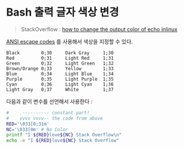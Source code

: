 # Bash 출력 글자 색상 변경

> StackOverflow : [how to change the output color of echo inlinux](http://stackoverflow.com/questions/5947742/how-to-change-the-output-color-of-echo-in-linux)

[ANSI escape codes](https://en.wikipedia.org/wiki/ANSI_escape_code) 를 사용해서 색상을 지정할 수 있다.

```text
Black        0;30     Dark Gray     1;30
Red          0;31     Light Red     1;31
Green        0;32     Light Green   1;32
Brown/Orange 0;33     Yellow        1;33
Blue         0;34     Light Blue    1;34
Purple       0;35     Light Purple  1;35
Cyan         0;36     Light Cyan    1;36
Light Gray   0;37     White         1;37
```

다음과 같이 변수를 선언해서 사용한다 :

```bash
#    .---------- constant part!
#    vvvv vvvv-- the code from above
RED='\033[0;31m'
NC='\033[0m' # No Color
printf "I ${RED}love${NC} Stack Overflow\n"
echo -e "I ${RED}love${NC} Stack Overflow"
```